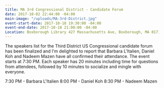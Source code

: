 ```yaml
---
title: MA 3rd Congressional District - Candidate Forum
date: 2017-10-02 22:44:00 -04:00
main-image: "/uploads/MA-3rd-District.jpg"
event-start-date: 2017-10-18 19:30:00 -04:00
event-end-date: 2017-10-18 21:00:00 -04:00
Location: Boxborough Library 427 Massachusetts Ave, Boxborough, MA 01719
---
```


The speakers list for the Third District US Congressional candidate forum has been finalized and I'm delighted to report that Barbara L'Italien, Daniel Koh and Nadeem Mazen have all confirmed their attendance.  The event starts at 7:30 PM.  Each speaker has 20 minutes including time for questions from attendees, followed by 10 minutes to socialize and mingle with everyone. 

7:30 PM - Barbara L'Italien
8:00 PM - Daniel Koh
8:30 PM - Nadeem Mazen